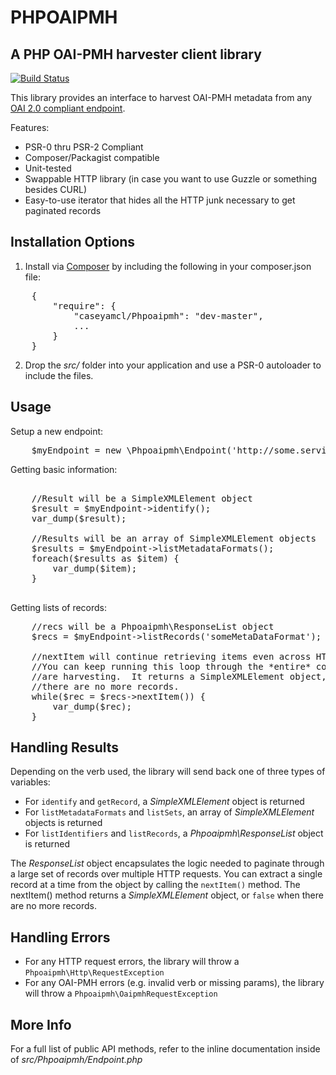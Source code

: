 PHPOAIPMH
========

A PHP OAI-PMH harvester client library
--------------------------------------

[![Build Status](https://travis-ci.org/caseyamcl/Phpoiapmh.png)](https://travis-ci.org/caseyamcl/Phpoiapmh.png)

This library provides an interface to harvest OAI-PMH metadata
from any [OAI 2.0 compliant endpoint](http://www.openarchives.org/OAI/openarchivesprotocol.html#ListMetadataFormats).

Features:
* PSR-0 thru PSR-2 Compliant
* Composer/Packagist compatible
* Unit-tested
* Swappable HTTP library (in case you want to use Guzzle or something besides CURL)
* Easy-to-use iterator that hides all the HTTP junk necessary to get paginated records


Installation Options
--------------------
1. Install via [Composer](http://getcomposer.org/) by including the following in your composer.json file: 
<pre>
    {
        "require": {
            "caseyamcl/Phpoaipmh": "dev-master",
            ...
        }
    }
</pre>
2. Drop the <var>src/</var> folder into your application and use a PSR-0 autoloader to include the files.


Usage
-----
Setup a new endpoint:
<pre>
    $myEndpoint = new \Phpoaipmh\Endpoint('http://some.service.com/oai');
</pre>

Getting basic information:
<pre>

    //Result will be a SimpleXMLElement object
    $result = $myEndpoint->identify();
    var_dump($result);

    //Results will be an array of SimpleXMLElement objects
    $results = $myEndpoint->listMetadataFormats();
    foreach($results as $item) {
        var_dump($item);
    }

</pre>

Getting lists of records:
<pre>
    //recs will be a Phpoaipmh\ResponseList object
    $recs = $myEndpoint->listRecords('someMetaDataFormat');

    //nextItem will continue retrieving items even across HTTP requests.
    //You can keep running this loop through the *entire* collection you
    //are harvesting.  It returns a SimpleXMLElement object, or false when
    //there are no more records.
    while($rec = $recs->nextItem()) {
        var_dump($rec);
    }
</pre>


Handling Results
----------------
Depending on the verb used, the library will send back one of three types of
variables:

* For <code>identify</code> and <code>getRecord</code>, a <var>SimpleXMLElement</var> object is returned
* For <code>listMetadataFormats</code> and <code>listSets</code>, an array of <var>SimpleXMLElement</var> objects is returned
* For <code>listIdentifiers</code> and <code>listRecords</code>, a <var>Phpoaipmh\ResponseList</var> object is returned

The <var>ResponseList</var> object encapsulates the logic needed to paginate through a large set of records over multiple HTTP requests.  You can extract a single record at a time from the object by calling the <code>nextItem()</code> method.  The nextItem() method returns a <var>SimpleXMLElement</var> object, or <code>false</code> when there are no more records.


Handling Errors
---------------
* For any HTTP request errors, the library will throw a <code>Phpoaipmh\Http\RequestException</code>
* For any OAI-PMH errors (e.g. invalid verb or missing params), the library will throw a <code>Phpoaipmh\OaipmhRequestException</code>



More Info
---------
For a full list of public API methods, refer to the inline documentation inside of <var>src/Phpoaipmh/Endpoint.php</var>
